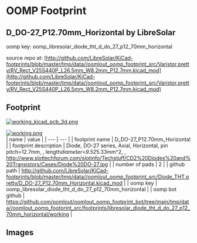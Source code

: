 # OOMP Footprint  
## D_DO-27_P12.70mm_Horizontal  by LibreSolar  
  
oomp key: oomp_libresolar_diode_tht_d_do_27_p12_70mm_horizontal  
  
source repo at: [http://github.com/LibreSolar/KiCad-footprints/blob/master/tmp/data//oomlout_oomp_footprint_src/Varistor.pretty/RV_Rect_V25S440P_L26.5mm_W8.2mm_P12.7mm.kicad_mod](http://github.com/LibreSolar/KiCad-footprints/blob/master/tmp/data//oomlout_oomp_footprint_src/Varistor.pretty/RV_Rect_V25S440P_L26.5mm_W8.2mm_P12.7mm.kicad_mod)  
## Footprint  
  
[![working_kicad_pcb_3d.png](working_kicad_pcb_3d_600.png)](working_kicad_pcb_3d.png)  
  
[![working.png](working_600.png)](working.png)  
| name | value | 
| --- | --- | 
| footprint name | D_DO-27_P12.70mm_Horizontal | 
| footprint description | Diode, DO-27 series, Axial, Horizontal, pin pitch=12.7mm, , length*diameter=9.52*5.33mm^2, , http://www.slottechforum.com/slotinfo/Techstuff/CD2%20Diodes%20and%20Transistors/Cases/Diode%20DO-27.jpg | 
| number of pads | 2 | 
| github path | http://github.com/LibreSolar/KiCad-footprints/blob/master/tmp/data//oomlout_oomp_footprint_src/Diode_THT.pretty/D_DO-27_P12.70mm_Horizontal.kicad_mod | 
| oomp key | oomp_libresolar_diode_tht_d_do_27_p12_70mm_horizontal | 
| oomp bot github | https://github.com/oomlout/oomlout_oomp_footprint_bot/tree/main/tmp/data//oomlout_oomp_footprint_src/footprints/libresolar_diode_tht_d_do_27_p12_70mm_horizontal/working | 
## Images  
